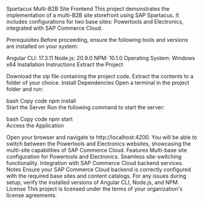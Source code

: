 Spartacus Multi-B2B Site Frontend
This project demonstrates the implementation of a multi-B2B site storefront using SAP Spartacus. It includes configurations for two base sites: Powertools and Electronics, integrated with SAP Commerce Cloud.

Prerequisites
Before proceeding, ensure the following tools and versions are installed on your system:

Angular CLI: 17.3.11
Node.js: 20.9.0
NPM: 10.1.0
Operating System: Windows x64
Installation Instructions
Extract the Project

Download the zip file containing the project code.
Extract the contents to a folder of your choice.
Install Dependencies
Open a terminal in the project folder and run:

bash
Copy code
npm install  
Start the Server
Run the following command to start the server:

bash
Copy code
npm start  
Access the Application

Open your browser and navigate to http://localhost:4200.
You will be able to switch between the Powertools and Electronics websites, showcasing the multi-site capabilities of SAP Commerce Cloud.
Features
Multi-base site configuration for Powertools and Electronics.
Seamless site-switching functionality.
Integration with SAP Commerce Cloud backend services.
Notes
Ensure your SAP Commerce Cloud backend is correctly configured with the required base sites and content catalogs.
For any issues during setup, verify the installed versions of Angular CLI, Node.js, and NPM.
License
This project is licensed under the terms of your organization's license agreements.
